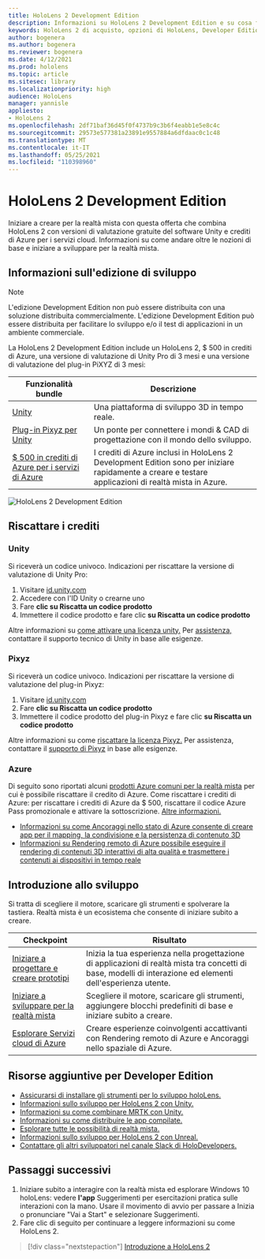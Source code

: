 ```yaml
---
title: HoloLens 2 Development Edition
description: Informazioni su HoloLens 2 Development Edition e su cosa fare dopo averrne una propria.
keywords: HoloLens 2 di acquisto, opzioni di HoloLens, Developer Edition
author: bogenera
ms.author: bogenera
ms.reviewer: bogenera
ms.date: 4/12/2021
ms.prod: hololens
ms.topic: article
ms.sitesec: library
ms.localizationpriority: high
audience: HoloLens
manager: yannisle
appliesto:
- HoloLens 2
ms.openlocfilehash: 2df71baf36d45f0f4737b9c3b6f4eabb1e5e8c4c
ms.sourcegitcommit: 29573e577381a23891e9557884a6dfdaac0c1c48
ms.translationtype: MT
ms.contentlocale: it-IT
ms.lasthandoff: 05/25/2021
ms.locfileid: "110398960"
---
```

# <a name="hololens-2-development-edition"></a>HoloLens 2 Development Edition

Iniziare a creare per la realtà mista con questa offerta che combina HoloLens 2 con versioni di valutazione gratuite del software Unity e crediti di Azure per i servizi cloud. Informazioni su come andare oltre le nozioni di base e iniziare a sviluppare per la realtà mista.

## <a name="learn-about-the-development-edition"></a>Informazioni sull'edizione di sviluppo

> [!NOTE]
> L'edizione Development Edition non può essere distribuita con una soluzione distribuita commercialmente. L'edizione Development Edition può essere distribuita per facilitare lo sviluppo e/o il test di applicazioni in un ambiente commerciale.  

La HoloLens 2 Development Edition include un HoloLens 2, $ 500 in crediti di Azure, una versione di valutazione di Unity Pro di 3 mesi e una versione di valutazione del plug-in PiXYZ di 3 mesi:

| Funzionalità bundle | Descrizione |
|---|---|
|  [Unity](https://unity.com/) | Una piattaforma di sviluppo 3D in tempo reale.   |
|  [Plug-in Pixyz per Unity](https://www.pixyz-software.com/plugin/) | Un ponte per connettere i mondi &amp; CAD di progettazione con il mondo dello sviluppo.   |
| [$ 500 in crediti di Azure per i servizi di Azure](https://azure.microsoft.com/resources/) | I crediti di Azure inclusi in HoloLens 2 Development Edition sono per iniziare rapidamente a creare e testare applicazioni di realtà mista in Azure. |

![HoloLens 2 Development Edition](./images/hololens-2-dev-ed.png)

## <a name="redeem-your-credits"></a>Riscattare i crediti

### <a name="unity"></a>Unity
Si riceverà un codice univoco. Indicazioni per riscattare la versione di valutazione di Unity Pro:
1. Visitare [id.unity.com](http://id.unity.com/)
1. Accedere con l'ID Unity o crearne uno
1. Fare **clic su Riscatta un codice prodotto**
1. Immettere il codice prodotto e fare clic **su Riscatta un codice prodotto**

Altre informazioni su [come attivare una licenza unity.](https://support.unity3d.com/hc/articles/211438683-How-do-I-activate-my-license-) Per [assistenza,](https://support.unity3d.com/hc) contattare il supporto tecnico di Unity in base alle esigenze.  

### <a name="pixyz"></a>Pixyz
Si riceverà un codice univoco. Indicazioni per riscattare la versione di valutazione del plug-in Pixyz:
1. Visitare [id.unity.com](http://id.unity.com/)
1. Fare **clic su Riscatta un codice prodotto**
1. Immettere il codice prodotto del plug-in Pixyz e fare clic **su Riscatta un codice prodotto**

Altre informazioni su come [riscattare la licenza Pixyz.](https://www.pixyz-software.com/documentations/html/2020.1/review/TrialLicense.html) Per assistenza, contattare il [supporto di Pixyz](https://www.pixyz-software.com/support/) in base alle esigenze.

### <a name="azure"></a>Azure
Di seguito sono riportati alcuni [prodotti Azure comuni per la realtà mista](https://azure.microsoft.com/topic/mixed-reality/) per cui è possibile riscattare il credito di Azure.
Come riscattare i crediti di Azure: per riscattare i crediti di Azure da $ 500, riscattare il codice Azure Pass promozionale e attivare la sottoscrizione. [Altre informazioni.](hololens2-development-edition-faq.md#how-can-i-redeem-my-500-azure-credit)

- [Informazioni su come Ancoraggi nello stato di Azure consente di creare app per il mapping, la condivisione e la persistenza di contenuto 3D](https://azure.microsoft.com/services/spatial-anchors/)
- [Informazioni su Rendering remoto di Azure possibile eseguire il rendering di contenuti 3D interattivi di alta qualità e trasmettere i contenuti ai dispositivi in tempo reale](https://azure.microsoft.com/services/remote-rendering/)

## <a name="get-started-developing"></a>Introduzione allo sviluppo

Si tratta di scegliere il motore, scaricare gli strumenti e spolverare la tastiera. Realtà mista è un ecosistema che consente di iniziare subito a creare.

|     Checkpoint                              |     Risultato                                                                                                                    |
|---------------------------------------------|---------------------------------------------------------------------------------------------------------------------------------|
|     [Iniziare a progettare e creare prototipi](https://docs.microsoft.com/windows/mixed-reality/design/design)         |     Inizia la tua esperienza nella progettazione di applicazioni di realtà mista tra concetti di base, modelli di interazione ed elementi dell'esperienza utente.     |
|     [Iniziare a sviluppare per la realtà mista](https://docs.microsoft.com/windows/mixed-reality/develop/development?tabs=unity)    |     Scegliere il motore, scaricare gli strumenti, aggiungere blocchi predefiniti di base e iniziare subito a creare.                                  |
|     [Esplorare Servizi cloud di Azure](https://docs.microsoft.com/windows/mixed-reality/develop/mixed-reality-cloud-services)            |     Creare esperienze coinvolgenti accattivanti con Rendering remoto di Azure e Ancoraggi nello spaziale di Azure.                                 |

## <a name="developer-edition-additional-resources"></a>Risorse aggiuntive per Developer Edition

- [Assicurarsi di installare gli strumenti per lo sviluppo holoLens.](https://docs.microsoft.com/windows/mixed-reality/develop/install-the-tools?tabs=unity)
- [Informazioni sullo sviluppo per HoloLens 2 con Unity.](https://docs.microsoft.com/windows/mixed-reality/develop/unity/unity-development-overview?tabs=mrtk%2Carr%2Chl2)
- [Informazioni su come combinare MRTK con Unity.](https://docs.microsoft.com/windows/mixed-reality/develop/unity/mrtk-getting-started)
- [Informazioni su come distribuire le app compilate.](https://docs.microsoft.com/hololens/app-deploy-overview)
- [Esplorare tutte le possibilità di realtà mista.](https://docs.microsoft.com/windows/mixed-reality/)
- [Informazioni sullo sviluppo per HoloLens 2 con Unreal.](https://docs.microsoft.com/windows/mixed-reality/develop/unreal/unreal-development-overview?tabs=mrtk%2Casa)
- [Contattare gli altri sviluppatori nel canale Slack di HoloDevelopers.](https://holodevelopersslack.azurewebsites.net/)

## <a name="next-steps"></a>Passaggi successivi

1. Iniziare subito a interagire con la realtà mista ed esplorare Windows 10 holoLens: vedere **l'app** Suggerimenti per esercitazioni pratica sulle interazioni con la mano. Usare il movimento di avvio per passare a Inizia o pronunciare "Vai a Start" e selezionare Suggerimenti.
1. Fare clic di seguito per continuare a leggere informazioni su come HoloLens 2.

> [!div class="nextstepaction"]
> [Introduzione a HoloLens 2](hololens2-basic-usage.md)